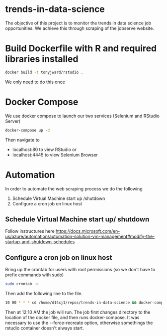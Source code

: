 # trends-in-data-science
The objective of this project is to monitor the trends in data science job opportunities. We achieve this through scraping of the jobserve website. 

# Build Dockerfile with R and required libraries installed

```bash
docker build -t tonyjward/rstudio .
```

We only need to do this once

# Docker Compose

We use docker compose to launch our two services (Selenium and RStudio Server)

```bash
docker-compose up -d
```

Then navigate to 
* localhost:80 to view RStudio or
* localhost:4445 to view Selenium Browser

# Automation
In order to automate the web scraping process we do the following

1) Schedule Virtual Machine start up /shutdown 
2) Configure a cron job on linux host

## Schedule Virtual Machine start up/ shutdown
Follow instructures here
https://docs.microsoft.com/en-us/azure/automation/automation-solution-vm-management#modify-the-startup-and-shutdown-schedules

## Configure a cron job on linux host

Bring up the crontab for users with root permissions (so we don't have to prefix commands with sudo)

```bash
sudo crontab -e
```

Then add the following line to the file.

```bash
10 00 * * * cd /home/d14xj1/repos/trends-in-data-science && docker-compose up -d --force-recreate
```

Then at 12:10 AM the job will run. The job first changes directory to the location of the docker file, and then runs docker-compose.
It was necessary to use the --force-recreate option, otherwise somethings the rstudio container doesn't always start.




